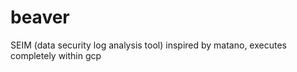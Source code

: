 # beaver

SEIM (data security log analysis tool)
inspired by matano, executes completely within gcp
